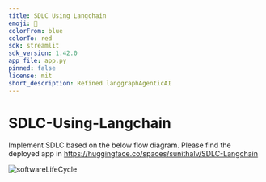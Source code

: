 ```yaml
---
title: SDLC Using Langchain
emoji: 🐨
colorFrom: blue
colorTo: red
sdk: streamlit
sdk_version: 1.42.0
app_file: app.py
pinned: false
license: mit
short_description: Refined langgraphAgenticAI
---
```


# SDLC-Using-Langchain

Implement SDLC based on the below flow diagram. Please find the deployed app in https://huggingface.co/spaces/sunithalv/SDLC-Langchain

![softwareLifeCycle](https://github.com/user-attachments/assets/85b4bce3-d19d-4dfd-9018-774f15531534)

